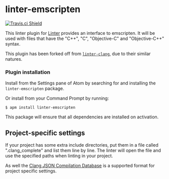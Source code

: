 # linter-emscripten

[![Travis.ci Shield](https://img.shields.io/travis/AtomLinter/linter-clang.svg?style=flat-square)](https://travis-ci.org/AtomLinter/linter-clang)

This linter plugin for [Linter](https://github.com/atom-community/linter) provides an interface to emscripten. It will be used with files that have the "C++", "C", "Objective-C" and "Objective-C++" syntax.

This plugin has been forked off from [`linter-clang`](https://github.com/AtomLinter/linter-clang), due to their similar natures.

### Plugin installation
Install from the Settings pane of Atom by searching for and installing the `linter-emscripten` package.

Or install from your Command Prompt by running:
```
$ apm install linter-emscripten
```

This package will ensure that all dependencies are installed on activation.

## Project-specific settings
If your project has some extra include directories, put them in a file called ".clang_complete" and list them line by line.
The linter will open the file and use the specified paths when linting in your project.

As well the [Clang JSON Compilation Database](http://clang.llvm.org/docs/JSONCompilationDatabase.html) is a supported format for project specific settings.
